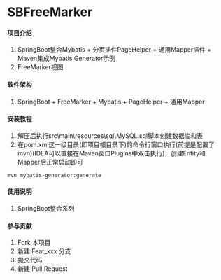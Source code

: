 # SBFreeMarker

#### 项目介绍

1. SpringBoot整合Mybatis + 分页插件PageHelper + 通用Mapper插件 + Maven集成Mybatis Generator示例
2. FreeMarker视图

#### 软件架构

1. SpringBoot + FreeMarker + Mybatis + PageHelper + 通用Mapper

#### 安装教程

1. 解压后执行src\main\resources\sql\MySQL.sql脚本创建数据库和表
2. 在pom.xml这一级目录(即项目根目录下)的命令行窗口执行(前提是配置了mvn)(IDEA可以直接在Maven窗口Plugins中双击执行)，创建Entity和Mapper后正常启动即可
```
mvn mybatis-generator:generate
```

#### 使用说明

1. SpringBoot整合系列

#### 参与贡献

1. Fork 本项目
2. 新建 Feat_xxx 分支
3. 提交代码
4. 新建 Pull Request
